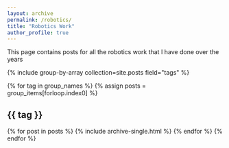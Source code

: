 ```yaml
---
layout: archive
permalink: /robotics/
title: "Robotics Work"
author_profile: true
---
```


This page contains posts for all the robotics work that I have done over the years

{% include group-by-array collection=site.posts field="tags" %}

{% for tag in group_names %}
  {% assign posts = group_items[forloop.index0] %}
  <h2 id="{{ tag | slugify }}" class="archive__subtitle">{{ tag }}</h2>
  {% for post in posts %}
    {% include archive-single.html %}
  {% endfor %}
{% endfor %}
